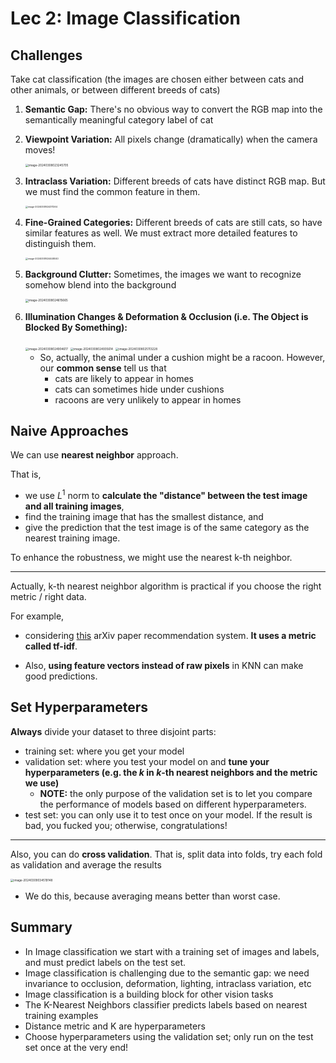# Lec 2: Image Classification

## Challenges

Take cat classification (the images are chosen either between cats and other animals, or between different breeds of cats)

1. **Semantic Gap:** There's no obvious way to convert the RGB map into the semantically meaningful category label of cat

2. **Viewpoint Variation:** All pixels change (dramatically) when the camera moves!

    <img src="https://cdn.jsdelivr.net/gh/mtdickens/mtd-images/img/202403080232191.png" alt="image-20240308023245705" style="zoom:33%;" />

3. **Intraclass Variation:** Different breeds of cats have distinct RGB map. But we must find the common feature in them.

    <img src="https://cdn.jsdelivr.net/gh/mtdickens/mtd-images/img/202403080243158.png" alt="image-20240308024311264" style="zoom: 25%;" />

4. **Fine-Grained Categories:** Different breeds of cats are still cats, so have similar features as well. We must extract more detailed features to distinguish them.

    <img src="C:/Users/mtdickens/AppData/Roaming/Typora/typora-user-images/image-20240308024448040.png" alt="image-20240308024448040" style="zoom: 25%;" />

5. **Background Clutter:** Sometimes, the images we want to recognize somehow blend into the background

    <img src="https://cdn.jsdelivr.net/gh/mtdickens/mtd-images/img/202403080246599.png" alt="image-20240308024615665" style="zoom:33%;" />

6. **Illumination Changes & Deformation & Occlusion (i.e. The Object is Blocked By Something):**

    <img src="https://cdn.jsdelivr.net/gh/mtdickens/mtd-images/img/202403080249876.png" alt="image-20240308024904617" style="zoom:33%;" />

    <img src="https://cdn.jsdelivr.net/gh/mtdickens/mtd-images/img/202403080249210.png" alt="image-20240308024935614" style="zoom:33%;" />

    <img src="https://cdn.jsdelivr.net/gh/mtdickens/mtd-images/img/202403080251033.png" alt="image-20240308025113228" style="zoom:33%;" />

    - So, actually, the animal under a cushion might be a racoon. However, our **common sense** tell us that
        - cats are likely to appear in homes
        - cats can sometimes hide under cushions
        - racoons are very unlikely to appear in homes

## Naive Approaches

We can use **nearest neighbor** approach. 

That is, 

- we use $L^1$ norm to **calculate the "distance" between the test image and all training images**, 
- find the training image that has the smallest distance, and 
- give the prediction that the test image is of the same category as the nearest training image.

To enhance the robustness, we might use the nearest k-th neighbor.

---

Actually, k-th nearest neighbor algorithm is practical if you choose the right metric / right data.

For example, 

- considering [this](https://www.arxiv-sanity.com) arXiv paper recommendation system. **It uses a metric called tf-idf**.

- Also, **using feature vectors instead of raw pixels** in KNN can make good predictions.

## Set Hyperparameters

**Always** divide your dataset to three disjoint parts:

- training set: where you get your model
- validation set: where you test your model on and **tune your hyperparameters (e.g. the $k$ in $k$-th nearest neighbors and the metric we use)**
    - **NOTE:** the only purpose of the validation set is to let you compare the performance of models based on different hyperparameters.
- test set: you can only use it to test once on your model. If the result is bad, you fucked you; otherwise, congratulations!

---

Also, you can do **cross validation**. That is, split data into folds, try each fold as validation and average the results

<img src="https://cdn.jsdelivr.net/gh/mtdickens/mtd-images/img/202403090345229.png" alt="image-20240309034519148" style="zoom: 33%;" />

- We do this, because averaging means better than worst case.

## Summary

- In Image classification we start with a training set of images and labels, and must predict labels on the test set.
- Image classification is challenging due to the semantic gap: we need invariance to occlusion, deformation, lighting, intraclass variation, etc
- Image classification is a building block for other vision tasks
- The K-Nearest Neighbors classifier predicts labels based on nearest training examples
- Distance metric and K are hyperparameters
- Choose hyperparameters using the validation set; only run on the test set once at the very end!